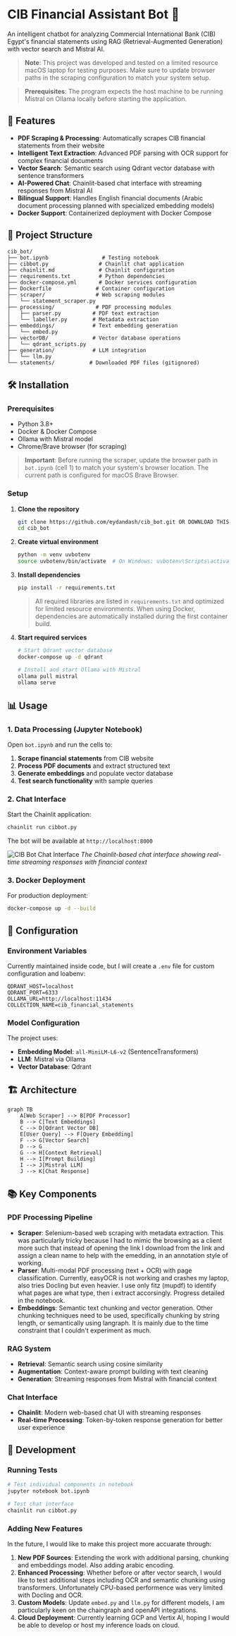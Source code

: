# CIB Financial Assistant Bot 🏦

An intelligent chatbot for analyzing Commercial International Bank (CIB) Egypt's financial statements using RAG (Retrieval-Augmented Generation) with vector search and Mistral AI.

> **Note**: This project was developed and tested on a limited resource macOS laptop for testing purposes. Make sure to update browser paths in the scraping configuration to match your system setup.

> **Prerequisites**: The program expects the host machine to be running Mistral on Ollama locally before starting the application.

## 🚀 Features

- **PDF Scraping & Processing**: Automatically scrapes CIB financial statements from their website
- **Intelligent Text Extraction**: Advanced PDF parsing with OCR support for complex financial documents
- **Vector Search**: Semantic search using Qdrant vector database with sentence transformers
- **AI-Powered Chat**: Chainlit-based chat interface with streaming responses from Mistral AI
- **Bilingual Support**: Handles English financial documents (Arabic document processing planned with specialized embedding models)
- **Docker Support**: Containerized deployment with Docker Compose

## 📁 Project Structure

```
cib_bot/
├── bot.ipynb                 # Testing notebook
├── cibbot.py                # Chainlit chat application
├── chainlit.md              # Chainlit configuration
├── requirements.txt         # Python dependencies
├── docker-compose.yml       # Docker services configuration
├── Dockerfile              # Container configuration
├── scraper/                # Web scraping modules
│   └── statement_scraper.py
├── processing/             # PDF processing modules
│   ├── parser.py          # PDF text extraction
│   └── labeller.py        # Metadata extraction
├── embeddings/            # Text embedding generation
│   └── embed.py
├── vectorDB/              # Vector database operations
│   └── qdrant_scripts.py
├── generation/            # LLM integration
│   └── llm.py
└── statements/           # Downloaded PDF files (gitignored)
```

## 🛠️ Installation

### Prerequisites

- Python 3.8+
- Docker & Docker Compose
- Ollama with Mistral model
- Chrome/Brave browser (for scraping)

> **Important**: Before running the scraper, update the browser path in `bot.ipynb` (cell 1) to match your system's browser location. The current path is configured for macOS Brave Browser.

### Setup

1. **Clone the repository**
   ```bash
   git clone https://github.com/eydandash/cib_bot.git OR DOWNLOAD THIS DIRECTORY
   cd cib_bot
   ```

2. **Create virtual environment**
   ```bash
   python -m venv uvbotenv
   source uvbotenv/bin/activate  # On Windows: uvbotenv\Scripts\activate
   ```

3. **Install dependencies**
   ```bash
   pip install -r requirements.txt
   ```
   > All required libraries are listed in `requirements.txt` and optimized for limited resource environments. When using Docker, dependencies are automatically installed during the first container build.

4. **Start required services**
   ```bash
   # Start Qdrant vector database
   docker-compose up -d qdrant
   
   # Install and start Ollama with Mistral
   ollama pull mistral
   ollama serve
   ```

## 📊 Usage

### 1. Data Processing (Jupyter Notebook)

Open `bot.ipynb` and run the cells to:

1. **Scrape financial statements** from CIB website
2. **Process PDF documents** and extract structured text
3. **Generate embeddings** and populate vector database
4. **Test search functionality** with sample queries

### 2. Chat Interface

Start the Chainlit application:

```bash
chainlit run cibbot.py
```

The bot will be available at `http://localhost:8000`

![CIB Bot Chat Interface](screenshot.png)
*The Chainlit-based chat interface showing real-time streaming responses with financial context*

### 3. Docker Deployment

For production deployment:

```bash
docker-compose up -d --build
```

## 🔧 Configuration

### Environment Variables

Currently maintained inside code, but I will create a `.env` file for custom configuration and loabenv:

```env
QDRANT_HOST=localhost
QDRANT_PORT=6333
OLLAMA_URL=http://localhost:11434
COLLECTION_NAME=cib_financial_statements
```

### Model Configuration

The project uses:
- **Embedding Model**: `all-MiniLM-L6-v2` (SentenceTransformers)
- **LLM**: Mistral via Ollama
- **Vector Database**: Qdrant

## 🏗️ Architecture

```mermaid
graph TB
    A[Web Scraper] --> B[PDF Processor]
    B --> C[Text Embeddings]
    C --> D[Qdrant Vector DB]
    E[User Query] --> F[Query Embedding]
    F --> G[Vector Search]
    D --> G
    G --> H[Context Retrieval]
    H --> I[Prompt Building]
    I --> J[Mistral LLM]
    J --> K[Chat Response]
```

## 📚 Key Components

### PDF Processing Pipeline
- **Scraper**: Selenium-based web scraping with metadata extraction. This was particularly tricky because I had to mimic the browsing as a client more such that instead of opening the link I download from the link and assign a clean name to help with the emedding, in an annotation style of working.
- **Parser**: Multi-modal PDF processing (text + OCR) with page classification. Currently, easyOCR is not working and crashes my laptop, also tries Docling but even heavier. I use only fitz (mupdf) to identify what pages are what type, then i extract accorsingly. Progress detailed in the notebook.
- **Embeddings**: Semantic text chunking and vector generation. Other chunking techniques need to be used, specifically chunking by string length, or semantically using langraph. It is mainly due to the time constraint that I couldn't experiment as much.

### RAG System
- **Retrieval**: Semantic search using cosine similarity
- **Augmentation**: Context-aware prompt building with text cleaning
- **Generation**: Streaming responses from Mistral with financial context

### Chat Interface
- **Chainlit**: Modern web-based chat UI with streaming responses
- **Real-time Processing**: Token-by-token response generation for better user experience

## 🧪 Development

### Running Tests

```bash
# Test individual components in notebook
jupyter notebook bot.ipynb

# Test chat interface
chainlit run cibbot.py
```

### Adding New Features
 In the future, I would like to make this project more accuarate through:
1. **New PDF Sources**: Extending the work with additional parsing, chunking and embeddings model. Also adding arabic encoding. 
2. **Enhanced Processing**: Whether before or after vector search, I would like to test additional steps including OCR and semantic chunking using transformers. Unfortunately CPU-based performence was very limited with Docling and OCR.
3. **Custom Models**: Update `embed.py` and `llm.py` for different models, I am particularly keen on the chaingraph and openAPI integrations.
4. **Cloud Deployment**: Currently learning GCP and Vertix AI, hoping I would be able to develop or host my inference loads on cloud.


